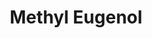 ---
name: Methyl Eugenol
title: Methyl Eugenol
details:
  - detail:
      key: "Usage/Application"
      value: "Fragrance, Flavour, Pharma"
  - detail:
      key: "Packaging Size"
      value: "5,25,200 Kg"
  - detail:
      key: "Brand"
      value: "Natural Aroma"
  - detail:
      key: "Purity"
      value: "Min. 98%"
  - detail:
      key: "Specific Gravity"
      value: "1.0300 to 1.0380 (at 20 deg C)"
  - detail:
      key: "Flash Point"
      value: "230 deg F"
  - detail:
      key: "Solubility"
      value: "Insoluble in water."
  - detail:
      key: "Optical Rotation"
      value: "0 deg (at 20 deg C)"
  - detail:
      key: "Refractive Index"
      value: "1.5310 to 1.5360 (at 20 deg C)"
  - detail:
      key: "Melting Point"
      value: "-4 deg C"
  - detail:
      key: "Boiling Point"
      value: "254 deg C to 255 deg C"
  - detail:
      key: "Odour"
      value: "Spicy"
  - detail:
      key: "Formula"
      value: "C11H14O2"
  - detail:
      key: "FEMA No"
      value: "2475"
  - detail:
      key: "EINECS No"
      value: "202-223-0"
  - detail:
      key: "CAS No"
      value: "93-15-2"
  - detail:
      key: "Packaging Type"
      value: "Can,Barrel"
  - detail:
      key: "Physical State"
      value: "Liquid"
showOnHome: false
thumbnail: https://5.imimg.com/data5/SELLER/Default/2021/12/SR/XX/KZ/3823480/methyl-eugenol-500x500.jpg
productImages:
  - https://ucarecdn.com/8213c725-21d0-4ac0-ad5e-c1975c20032b/
category: aroma chemicals
---